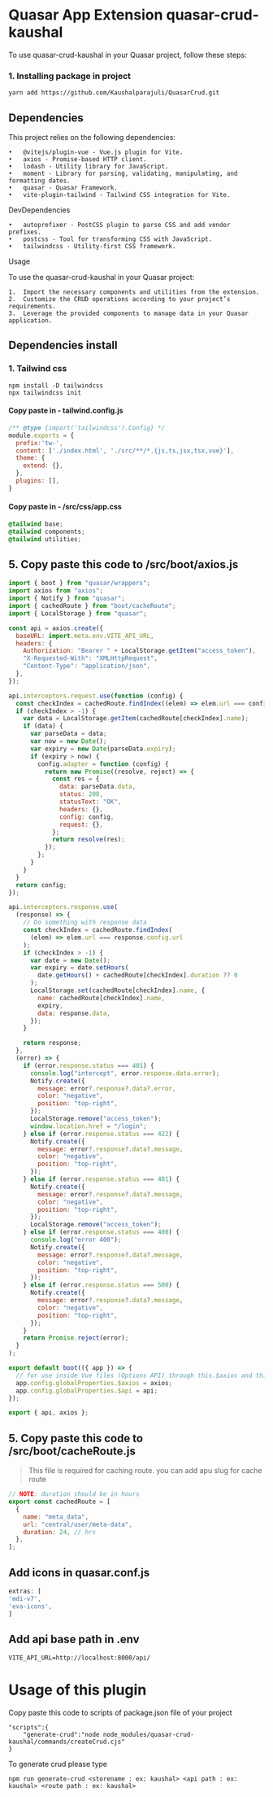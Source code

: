 Quasar App Extension quasar-crud-kaushal
===
To use quasar-crud-kaushal in your Quasar project, follow these steps:

### 1. Installing package in project
```angular2html
yarn add https://github.com/Kaushalparajuli/QuasarCrud.git
```

## Dependencies

This project relies on the following dependencies:

	•	@vitejs/plugin-vue - Vue.js plugin for Vite.
	•	axios - Promise-based HTTP client.
	•	lodash - Utility library for JavaScript.
	•	moment - Library for parsing, validating, manipulating, and formatting dates.
	•	quasar - Quasar Framework.
	•	vite-plugin-tailwind - Tailwind CSS integration for Vite.

DevDependencies

	•	autoprefixer - PostCSS plugin to parse CSS and add vendor prefixes.
	•	postcss - Tool for transforming CSS with JavaScript.
	•	tailwindcss - Utility-first CSS framework.

Usage

To use the quasar-crud-kaushal in your Quasar project:

	1.	Import the necessary components and utilities from the extension.
	2.	Customize the CRUD operations according to your project’s requirements.
	3.	Leverage the provided components to manage data in your Quasar application.

## Dependencies install

### 1. Tailwind css
```
npm install -D tailwindcss
npx tailwindcss init
```

#### Copy paste in  - tailwind.config.js
```javascript
/** @type {import('tailwindcss').Config} */
module.exports = {
  prefix:'tw-',
  content: ['./index.html', './src/**/*.{js,ts,jsx,tsx,vue}'],
  theme: {
    extend: {},
  },
  plugins: [],
}
```

#### Copy paste in  - /src/css/app.css
```css
@tailwind base;
@tailwind components;
@tailwind utilities;
```



## 5. Copy paste this code to /src/boot/axios.js

```javascript
import { boot } from "quasar/wrappers";
import axios from "axios";
import { Notify } from "quasar";
import { cachedRoute } from "boot/cacheRoute";
import { LocalStorage } from "quasar";

const api = axios.create({
  baseURL: import.meta.env.VITE_API_URL,
  headers: {
    Authorization: "Bearer " + LocalStorage.getItem("access_token"),
    "X-Requested-With": "XMLHttpRequest",
    "Content-Type": "application/json",
  },
});

api.interceptors.request.use(function (config) {
  const checkIndex = cachedRoute.findIndex((elem) => elem.url === config.url);
  if (checkIndex > -1) {
    var data = LocalStorage.getItem(cachedRoute[checkIndex].name);
    if (data) {
      var parseData = data;
      var now = new Date();
      var expiry = new Date(parseData.expiry);
      if (expiry > now) {
        config.adapter = function (config) {
          return new Promise((resolve, reject) => {
            const res = {
              data: parseData.data,
              status: 200,
              statusText: "OK",
              headers: {},
              config: config,
              request: {},
            };
            return resolve(res);
          });
        };
      }
    }
  }
  return config;
});

api.interceptors.response.use(
  (response) => {
    // Do something with response data
    const checkIndex = cachedRoute.findIndex(
      (elem) => elem.url === response.config.url
    );
    if (checkIndex > -1) {
      var date = new Date();
      var expiry = date.setHours(
        date.getHours() + cachedRoute[checkIndex].duration ?? 0
      );
      LocalStorage.set(cachedRoute[checkIndex].name, {
        name: cachedRoute[checkIndex].name,
        expiry,
        data: response.data,
      });
    }

    return response;
  },
  (error) => {
    if (error.response.status === 401) {
      console.log("intercept", error.response.data.error);
      Notify.create({
        message: error?.response?.data?.error,
        color: "negative",
        position: "top-right",
      });
      LocalStorage.remove("access_token");
      window.location.href = "/login";
    } else if (error.response.status === 422) {
      Notify.create({
        message: error?.response?.data?.message,
        color: "negative",
        position: "top-right",
      });
    } else if (error.response.status === 401) {
      Notify.create({
        message: error?.response?.data?.message,
        color: "negative",
        position: "top-right",
      });
      LocalStorage.remove("access_token");
    } else if (error.response.status === 400) {
      console.log("error 400");
      Notify.create({
        message: error?.response?.data?.message,
        color: "negative",
        position: "top-right",
      });
    } else if (error.response.status === 500) {
      Notify.create({
        message: error?.response?.data?.message,
        color: "negative",
        position: "top-right",
      });
    }
    return Promise.reject(error);
  }
);

export default boot(({ app }) => {
  // for use inside Vue files (Options API) through this.$axios and this.$api
  app.config.globalProperties.$axios = axios;
  app.config.globalProperties.$api = api;
});

export { api, axios };

```

## 5. Copy paste this code to /src/boot/cacheRoute.js
> This file is required for caching route. you can add apu slug for cache route
```javascript
// NOTE: duration should be in hours
export const cachedRoute = [
  {
    name: "meta_data",
    url: "central/user/meta-data",
    duration: 24, // hrs
  },
];

```

## Add icons in quasar.conf.js
```javascript
extras: [
'mdi-v7',
'eva-icons',
]
```

## Add api base path in .env
```
VITE_API_URL=http://localhost:8000/api/
```

# Usage of this plugin
Copy paste this code to scripts of  package.json file of your project
```
"scripts":{
    "generate-crud":"node node_modules/quasar-crud-kaushal/commands/createCrud.cjs"
}
```
To generate crud please type 
```
npm run generate-crud <storename : ex: kaushal> <api path : ex: kaushal> <route path : ex: kaushal>
```


